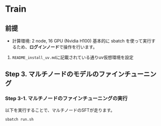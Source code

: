 # Train

## 前提

* 計算環境:  2 node, 16 GPU (Nvidia H100)
基本的に sbatch を使って実行するため、**ログインノード**で操作を行います。

1. `README_install_uv.md`に記載されている通りuv仮想環境を設定

## Step 3. マルチノードのモデルのファインチューニング
### Step 3-1. マルチノードのファインチューニングの実行
以下を実行することで、マルチノードのSFTが走ります。
```sh
sbatch run.sh
```